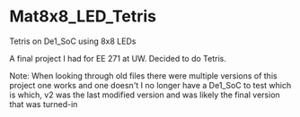 # Mat8x8_LED_Tetris
Tetris on De1_SoC using 8x8 LEDs

A final project I had for EE 271 at UW.
Decided to do Tetris. 

Note: When looking through old files there were multiple versions of this project one works and one doesn't
  I no longer have a De1_SoC to test which is which, v2 was the last modified version and was likely the final version that was turned-in
